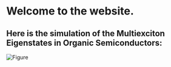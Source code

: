 # Welcome to the website.

## Here is the simulation of the Multiexciton Eigenstates in Organic Semiconductors:

![Figure](C:\Users\elr24ms\Desktop\test.png)